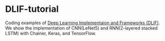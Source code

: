 # DLIF-tutorial

Coding examples of [Deep Learning Implementaion and Frameworks (DLIF)](https://sites.google.com/site/dliftutorial/).
We show the implementation of CNN(LeNet5) and RNN(2-layered stacked LSTM) with Chainer, Keras, and TensorFlow.
